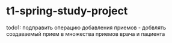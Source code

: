 # t1-spring-study-project
todo1: подправить операцию добавления приемов - добвлять создаваемый прием в множества приемов врача и пациента